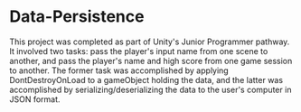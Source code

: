 # Data-Persistence

This project was completed as part of Unity's Junior Programmer pathway. It involved two tasks: pass the player's input name from one scene to another, and pass the player's name and high score from one game session to another. The former task was accomplished by applying DontDestroyOnLoad to a gameObject holding the data, and the latter was accomplished by serializing/deserializing the data to the user's computer in JSON format.
